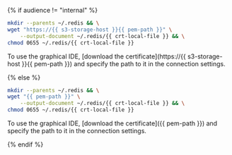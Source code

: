 {% if audience != "internal" %}

```bash
mkdir --parents ~/.redis && \
wget "https://{{ s3-storage-host }}{{ pem-path }}" \
    --output-document ~/.redis/{{ crt-local-file }} && \
chmod 0655 ~/.redis/{{ crt-local-file }}
```

To use the graphical IDE, [download the certificate](https://{{ s3-storage-host }}{{ pem-path }}) and specify the path to it in the connection settings.

{% else %}

```bash
mkdir --parents ~/.redis && \
wget "{{ pem-path }}" \
    --output-document ~/.redis/{{ crt-local-file }} && \
chmod 0655 ~/.redis/{{ crt-local-file }}
```

To use the graphical IDE, [download the certificate]({{ pem-path }}) and specify the path to it in the connection settings.

{% endif %}
